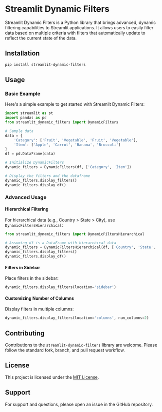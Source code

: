 
# Streamlit Dynamic Filters

Streamlit Dynamic Filters is a Python library that brings advanced, dynamic filtering capabilities to Streamlit applications. It allows users to easily filter data based on multiple criteria with filters that automatically update to reflect the current state of the data.

## Installation

```bash
pip install streamlit-dynamic-filters
```

## Usage

### Basic Example

Here's a simple example to get started with Streamlit Dynamic Filters:

```python
import streamlit as st
import pandas as pd
from streamlit_dynamic_filters import DynamicFilters

# Sample data
data = {
    'Category': ['Fruit', 'Vegetable', 'Fruit', 'Vegetable'],
    'Item': ['Apple', 'Carrot', 'Banana', 'Broccoli']
}
df = pd.DataFrame(data)

# Initialize DynamicFilters
dynamic_filters = DynamicFilters(df, ['Category', 'Item'])

# Display the filters and the dataframe
dynamic_filters.display_filters()
dynamic_filters.display_df()
```

### Advanced Usage

#### Hierarchical Filtering

For hierarchical data (e.g., Country > State > City), use `DynamicFiltersHierarchical`:

```python
from streamlit_dynamic_filters import DynamicFiltersHierarchical

# Assuming df is a DataFrame with hierarchical data
dynamic_filters = DynamicFiltersHierarchical(df, ['Country', 'State', 'City'])
dynamic_filters.display_filters()
dynamic_filters.display_df()
```

#### Filters in Sidebar

Place filters in the sidebar:

```python
dynamic_filters.display_filters(location='sidebar')
```

#### Customizing Number of Columns

Display filters in multiple columns:

```python
dynamic_filters.display_filters(location='columns', num_columns=2)
```

## Contributing

Contributions to the `streamlit-dynamic-filters` library are welcome. Please follow the standard fork, branch, and pull request workflow.

## License

This project is licensed under the [MIT License](LICENSE).

## Support

For support and questions, please open an issue in the GitHub repository.
